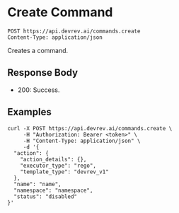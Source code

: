# Create Command

```http
POST https://api.devrev.ai/commands.create
Content-Type: application/json
```

Creates a command.



## Response Body

- 200: Success.

## Examples

```shell
curl -X POST https://api.devrev.ai/commands.create \
     -H "Authorization: Bearer <token>" \
     -H "Content-Type: application/json" \
     -d '{
  "action": {
    "action_details": {},
    "executor_type": "rego",
    "template_type": "devrev_v1"
  },
  "name": "name",
  "namespace": "namespace",
  "status": "disabled"
}'
```